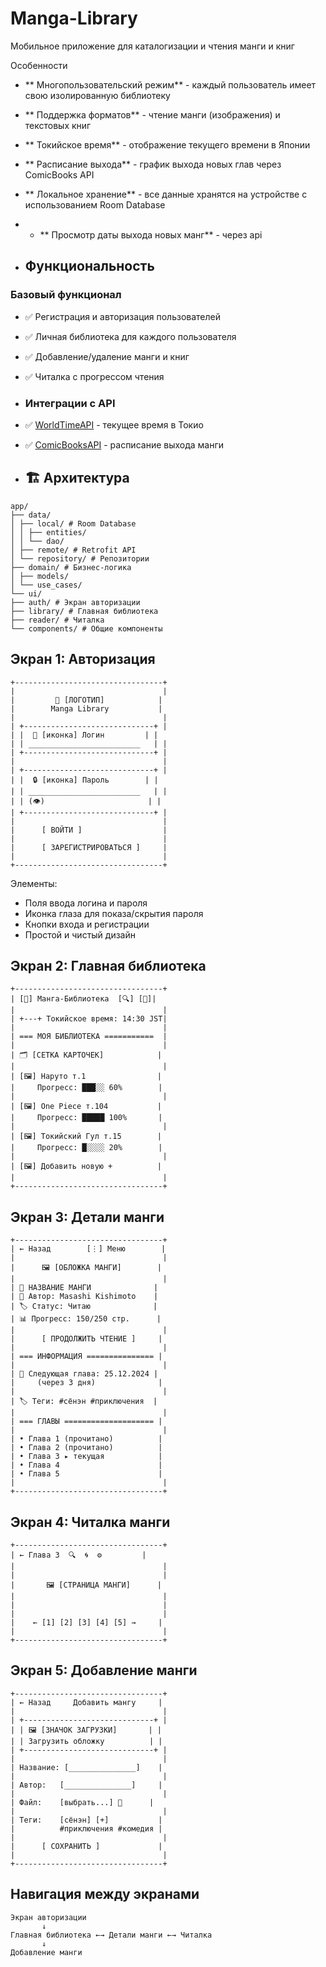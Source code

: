 # Manga-Library
Мобильное приложение для каталогизации и чтения манги и книг

Особенности

- ** Многопользовательский режим** - каждый пользователь имеет свою изолированную библиотеку
- ** Поддержка форматов** - чтение манги (изображения) и текстовых книг
- ** Токийское время** - отображение текущего времени в Японии
- ** Расписание выхода** - график выхода новых глав через ComicBooks API
- ** Локальное хранение** - все данные хранятся на устройстве с использованием Room Database
- - ** Просмотр даты выхода новых манг** - через api

- ## Функциональность

### Базовый функционал
- ✅ Регистрация и авторизация пользователей
- ✅ Личная библиотека для каждого пользователя
- ✅ Добавление/удаление манги и книг
- ✅ Читалка с прогрессом чтения

- ### Интеграции с API
- ✅ [WorldTimeAPI](https://api-ninjas.com/api/worldtime) - текущее время в Токио
- ✅ [ComicBooksAPI](https://github.com/yashkathe/Download-ComicBooks-API) - расписание выхода манги

- ## 🏗 Архитектура
~~~
app/
├── data/
│ ├── local/ # Room Database
│ │ ├── entities/
│ │ └── dao/
│ ├── remote/ # Retrofit API
│ └── repository/ # Репозитории
├── domain/ # Бизнес-логика
│ ├── models/
│ └── use_cases/
└── ui/
├── auth/ # Экран авторизации
├── library/ # Главная библиотека
├── reader/ # Читалка
└── components/ # Общие компоненты
~~~
## Экран 1: Авторизация
~~~
+---------------------------------+
|                                 |
|         🎴 [ЛОГОТИП]            |
|        Manga Library           |
|                                 |
| +-----------------------------+ |
| |  👤 [иконка] Логин         | |
| | _________________________   | |
| +-----------------------------+ |
|                                 |
| +-----------------------------+ |
| |  🔒 [иконка] Пароль        | |
| | _________________________   | |
| | (👁️)                       | |
| +-----------------------------+ |
|                                 |
|      [ ВОЙТИ ]                  |
|                                 |
|      [ ЗАРЕГИСТРИРОВАТЬСЯ ]     |
|                                 |
+---------------------------------+
~~~
Элементы:
- Поля ввода логина и пароля
- Иконка глаза для показа/скрытия пароля
- Кнопки входа и регистрации
- Простой и чистый дизайн

## Экран 2: Главная библиотека
~~~
+---------------------------------+
| [🍔] Манга-Библиотека  [🔍] [👤]|
|                                 |
| +---+ Токийское время: 14:30 JST|
|                                 |
| === МОЯ БИБЛИОТЕКА ===========  |
|                                 |
| 🗂️ [СЕТКА КАРТОЧЕК]            |
|                                 |
| [🖼️] Наруто т.1                |
|     Прогресс: ███░░ 60%        |
|                                 |
| [🖼️] One Piece т.104           |
|     Прогресс: █████ 100%       |
|                                 |
| [🖼️] Токийский Гул т.15        |
|     Прогресс: █░░░░ 20%        |
|                                 |
| [🖼️] Добавить новую +          |
|                                 |
+---------------------------------+
~~~
## Экран 3: Детали манги
~~~
+---------------------------------+
| ← Назад        [⋮] Меню        |
|                                 |
|      🖼️ [ОБЛОЖКА МАНГИ]        |
|                                 |
| 📖 НАЗВАНИЕ МАНГИ              |
| 👤 Автор: Masashi Kishimoto    |
| 🏷️ Статус: Читаю              |
| 📊 Прогресс: 150/250 стр.      |
|                                 |
|      [ ПРОДОЛЖИТЬ ЧТЕНИЕ ]     |
|                                 |
| === ИНФОРМАЦИЯ =============== |
|                                 |
| 📅 Следующая глава: 25.12.2024 |
|     (через 3 дня)              |
|                                 |
| 🏷️ Теги: #сёнэн #приключения  |
|                                 |
| === ГЛАВЫ ==================== |
|                                 |
| • Глава 1 (прочитано)          |
| • Глава 2 (прочитано)          |
| • Глава 3 ▸ текущая            |
| • Глава 4                      |
| • Глава 5                      |
|                                 |
+---------------------------------+
~~~
## Экран 4: Читалка манги
~~~
+---------------------------------+
| ← Глава 3  🔍  🌀  ⚙️         |
|                                 |
|                                 |
|       🖼️ [СТРАНИЦА МАНГИ]      |
|                                 |
|                                 |
|                                 |
|    ← [1] [2] [3] [4] [5] →     |
|                                 |
+---------------------------------+
~~~
## Экран 5: Добавление манги
~~~
+---------------------------------+
| ← Назад     Добавить мангу     |
|                                 |
| +-----------------------------+ |
| | 🖼️ [ЗНАЧОК ЗАГРУЗКИ]       | |
| | Загрузить обложку          | |
| +-----------------------------+ |
|                                 |
| Название: [_______________]    |
|                                 |
| Автор:   [_______________]     |
|                                 |
| Файл:    [выбрать...] 📁      |
|                                 |
| Теги:    [сёнэн] [+]           |
|          #приключения #комедия |
|                                 |
|      [ СОХРАНИТЬ ]             |
|                                 |
+---------------------------------+
~~~

## Навигация между экранами
~~~
Экран авторизации
       ↓
Главная библиотека ←→ Детали манги ←→ Читалка
       ↓                   
Добавление манги
~~~
